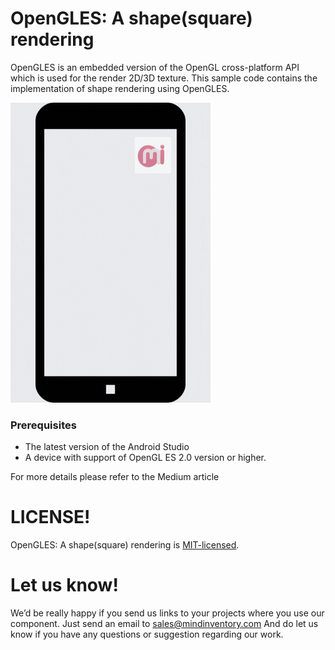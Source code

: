 # OpenGLES: A shape(square) rendering

OpenGLES is an embedded version of the OpenGL cross-platform API which is used for the render 2D/3D texture. This sample code contains the implementation of shape rendering using OpenGLES.

![image](/media/mobile.gif)

### Prerequisites
* The latest version of the Android Studio
* A device with support of OpenGL ES 2.0 version or higher.

For more details please refer to the Medium article

# LICENSE!

OpenGLES: A shape(square) rendering is [MIT-licensed](/LICENSE).

# Let us know!
We’d be really happy if you send us links to your projects where you use our component. Just send an email to sales@mindinventory.com And do let us know if you have any questions or suggestion regarding our work.

